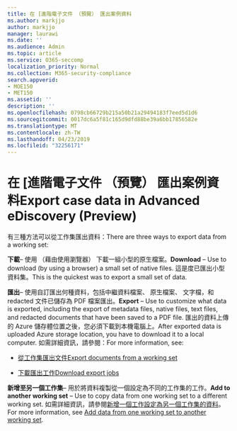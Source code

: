 ```yaml
---
title: 在 [進階電子文件 （預覽） 匯出案例資料
ms.author: markjjo
author: markjjo
manager: laurawi
ms.date: ''
ms.audience: Admin
ms.topic: article
ms.service: O365-seccomp
localization_priority: Normal
ms.collection: M365-security-compliance
search.appverid:
- MOE150
- MET150
ms.assetid: ''
description: ''
ms.openlocfilehash: 0798cb66729b215a50b21a29494183f7eed5d1d6
ms.sourcegitcommit: 0017dc6a5f81c165d9dfd88be39a6bb17856582e
ms.translationtype: MT
ms.contentlocale: zh-TW
ms.lasthandoff: 04/23/2019
ms.locfileid: "32256171"
---
```

# <a name="export-case-data-in-advanced-ediscovery-preview"></a><span data-ttu-id="fd43b-102">在 [進階電子文件 （預覽） 匯出案例資料</span><span class="sxs-lookup"><span data-stu-id="fd43b-102">Export case data in Advanced eDiscovery (Preview)</span></span>

<span data-ttu-id="fd43b-103">有三種方法可以從工作集匯出資料：</span><span class="sxs-lookup"><span data-stu-id="fd43b-103">There are three ways to export data from a working set:</span></span>

<span data-ttu-id="fd43b-104">**下載**– 使用 （藉由使用瀏覽器） 下載一組小型的原生檔案。</span><span class="sxs-lookup"><span data-stu-id="fd43b-104">**Download** – Use to download (by using a browser) a small set of native files.</span></span> <span data-ttu-id="fd43b-105">這是度已匯出小型資料集。</span><span class="sxs-lookup"><span data-stu-id="fd43b-105">This is the quickest was to export a small set of data.</span></span>

<span data-ttu-id="fd43b-106">**匯出**– 使用自訂匯出何種資料，包括中繼資料檔案、 原生檔案、 文字檔，和 redacted 文件已儲存為 PDF 檔案匯出。</span><span class="sxs-lookup"><span data-stu-id="fd43b-106">**Export** – Use to customize what data is exported, including the export of metadata files, native files, text files, and redacted documents that have been saved to a PDF file.</span></span> <span data-ttu-id="fd43b-107">匯出的資料上傳的 Azure 儲存體位置之後，您必須下載到本機電腦上。</span><span class="sxs-lookup"><span data-stu-id="fd43b-107">After exported data is uploaded Azure storage location, you have to download it to a local computer.</span></span> <span data-ttu-id="fd43b-108">如需詳細資訊，請參閱：</span><span class="sxs-lookup"><span data-stu-id="fd43b-108">For more information, see:</span></span> 

   - [<span data-ttu-id="fd43b-109">從工作集匯出文件</span><span class="sxs-lookup"><span data-stu-id="fd43b-109">Export documents from a working set</span></span>](export-documents-from-working-set.md)

   - [<span data-ttu-id="fd43b-110">下載匯出工作</span><span class="sxs-lookup"><span data-stu-id="fd43b-110">Download export jobs</span></span>](download-export-jobs.md)

<span data-ttu-id="fd43b-111">**新增至另一個工作集**– 用於將資料複製從一個設定為不同的工作集的工作。</span><span class="sxs-lookup"><span data-stu-id="fd43b-111">**Add to another working set** – Use to copy data from one working set to a different working set.</span></span> <span data-ttu-id="fd43b-112">如需詳細資訊，請參閱[新增一個工作設定為另一個工作集的資料](add-data-to-working-set-from-another-working-set.md)。</span><span class="sxs-lookup"><span data-stu-id="fd43b-112">For more information, see [Add data from one working set to another working set](add-data-to-working-set-from-another-working-set.md).</span></span> 
